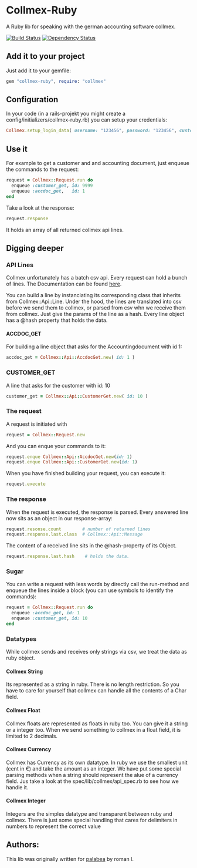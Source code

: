 # Collmex-Ruby

A Ruby lib for speaking with the german accounting software collmex.

[![Build Status](https://secure.travis-ci.org/romanlehnert/collmex-ruby.png)](http://travis-ci.org/romanlehnert/collmex-ruby)
[![Dependency Status](https://gemnasium.com/romanlehnert/collmex-ruby.png "Dependency Status")](https://gemnasium.com/romanlehnert/collmex-ruby)


## Add it to your project

Just add it to your gemfile:

```ruby
gem "collmex-ruby", require: "collmex"
```

## Configuration

In your code (in a rails-projekt you might create a config/initializers/collmex-ruby.rb) you can setup your credentials:

```ruby
Collmex.setup_login_data( username: "123456", password: "123456", customer_id: "123456" )
```

## Use it

For example to get a customer and and accounting document, just enqueue the commands to the request:

```ruby
request = Collmex::Request.run do
  enqueue :customer_get, id: 9999
  enqueue :accdoc_get,   id: 1
end
```

Take a look at the response:

```ruby
request.response
```

It holds an array of all returned collmex api lines.


## Digging deeper

### API Lines
Collmex unfortunately has a batch csv api. Every request can hold a bunch of lines. The Documentation can be found [here](http://www.collmex.de/cgi-bin/cgi.exe?1005,1,help,api).

You can build a line by instanciating its corresponding class that inherits from Collmex::Api::Line. Under the hood, the lines are translated into
csv before we send them to collmex, or parsed from csv whn we receive them from collmex. Just give the params of the line as a hash. Every line object has a @hash property that holds the data.


#### ACCDOC_GET
For building a line object that asks for the Accountingdocument with id 1:

```ruby
accdoc_get = Collmex::Api::AccdocGet.new( id: 1 )
```

### CUSTOMER_GET
A line that asks for the customer with id: 10

```ruby
customer_get = Collmex::Api::CustomerGet.new( id: 10 )
```


### The request
A request is initiated with

```ruby
request = Collmex::Request.new
```
And you can enque your commands to it:

```ruby
request.enque Collmex::Api::AccdocGet.new(id: 1)
request.enque Collmex::Api::CustomerGet.new(id: 1)
```

When you have finished building your request, you can execute it:

```ruby
request.execute
```

### The response
When the request is executed, the response is parsed. Every answered line now sits as an object in our response-array:

```ruby
request.resonse.count        # number of returned lines
request.response.last.class  # Collmex::Api::Message
```

The content of a received line sits in the @hash-property of its Object.

```ruby
request.response.last.hash    # holds the data.
```
### Sugar
You can write a request with less words by directly call the run-method and enqueue the lines inside a block (you can use symbols to identify the commands):

```ruby
request = Collmex::Request.run do
  enqueue :accdoc_get, id: 1
  enqueue :customer_get, id: 10
end
```

### Datatypes

While collmex sends and receives only strings via csv, we treat the data as ruby object.

#### Collmex String
Its represented as a string in ruby. There is no length restriction. So you have to care for yourself that collmex can handle all the contents of a Char field.

#### Collmex Float
Collmex floats are represented as floats in ruby too. You can give it a string or a integer too. When we send something to collmex in a float field, it is limited to 2 decimals.

#### Collmex Currency
Collmex has Currency as its own datatype. In ruby we use the smallest unit (cent in €) and take the amount as an integer. We have put some special parsing methods when a string should represent the alue of a currency field. Jus take a look at the spec/lib/collmex/api_spec.rb to see how we handle it.

#### Collmex Integer
Integers are the simples datatype and transparent between ruby and collmex. There is just some special handling that cares for delimiters in numbers to represent the correct value


## Authors:
This lib was originally written for [palabea](http://www.palabea.com) by roman l.

